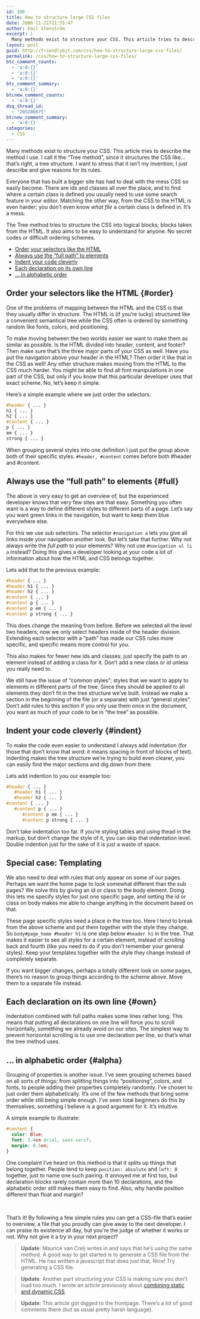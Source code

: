 ```yaml
---
id: 106
title: How to structure large CSS files
date: 2006-11-21T21:55:47
author: Emil Stenström
excerpt: |
  Many methods exist to structure your CSS. This article tries to describe the method I use. I call it the "Tree method", since it structures the CSS like... that's right, a tree structure.
layout: post
guid: http://friendlybit.com/css/how-to-structure-large-css-files/
permalink: /css/how-to-structure-large-css-files/
btc_comment_counts:
  - 'a:0:{}'
  - 'a:0:{}'
  - 'a:0:{}'
btc_comment_summary:
  - 'a:0:{}'
btcnew_comment_counts:
  - 'a:0:{}'
dsq_thread_id:
  - "205286675"
btcnew_comment_summary:
  - 'a:0:{}'
categories:
  - CSS
---
```

Many methods exist to structure your CSS. This article tries to describe the method I use. I call it the &#8220;Tree method&#8221;, since it structures the CSS like&#8230; that&#8217;s right, a tree structure. I want to stress that it isn’t my invention; I just describe and give reasons for its rules.

Everyone that has built a bigger site has had to deal with the mess CSS so easily become. There are ids and classes all over the place, and to find where a certain class is defined you usually need to use some search feature in your editor. Matching the other way, from the CSS to the HTML is even harder; you don&#8217;t even know _what file_ a certain class is defined in. It’s a mess.

The Tree method tries to structure the CSS into logical blocks; blocks taken from the HTML. It also aims to be easy to understand for anyone. No secret codes or difficult ordering schemes.

  * [Order your selectors like the HTML](#order)
  * [Always use the &#8220;full path&#8221; to elements](#full)
  * [Indent your code cleverly](#indent)
  * [Each declaration on its own line](#own)
  * [&#8230; in alphabetic order](#alpha)

## Order your selectors like the HTML {#order}

One of the problems of mapping between the HTML and the CSS is that they usually differ in structure. The HTML is (if you’re lucky) structured like a convenient semantical tree while the CSS often is ordered by something random like fonts, colors, and positioning.

To make moving between the two worlds easier we want to make them as similar as possible. Is the HTML divided into header, content, and footer? Then make sure that&#8217;s the three major parts of your CSS as well. Have you put the navigation above your header in the HTML? Then order it like that in the CSS as well! Any other structure makes moving from the HTML to the CSS much harder. You might be able to find all font manipulations in one part of the CSS, but only if you know that this particular developer uses that exact scheme. No, let’s keep it simple.

Here&#8217;s a simple example where we just order the selectors:

```css
#header { ... }
h1 { ... }
h2 { ... }
#content { ... }
p { ... }
em { ... }
strong { ... }
```

When grouping several styles into one definition I just put the group above both of their specific styles. `#header, #content` comes before both #header and #content.

## Always use the &#8220;full path&#8221; to elements {#full}

The above is very easy to get an overview of, but the experienced developer knows that very few sites are that easy. Something you often want is a way to define different styles to different parts of a page. Let’s say you want green links in the navigation, but want to keep them blue everywhere else.

For this we use sub selectors. The selector `#navigation a` lets you give all links inside your navigation another look. But let’s take that further. Why not always write the _full path_ to your elements? Why not use `#navigation ul li a` instead? Doing this gives a developer looking at your code a lot of information about how the HTML and CSS belongs together.

Lets add that to the previous example:

```css
#header { ... }
#header h1 { ... }
#header h2 { ... }
#content { ... }
#content p { ... }
#content p em { ... }
#content p strong { ... }
```

This does change the meaning from before. Before we selected all the level two headers; now we only select headers inside of the header division. Extending each selector with a &#8220;path&#8221; has made our CSS rules more specific, and specific means more control for you.

This also makes for fewer new ids and classes; just specify the path to an element instead of adding a class for it. Don&#8217;t add a new class or id unless you really need to.

We still have the issue of &#8220;common styles&#8221;; styles that we want to apply to elements in different parts of the tree. Since they should be applied to all elements they don’t fit in the tree structure we&#8217;ve built. Instead we make a section in the beginning of the file (or a separate) with just &#8220;general styles&#8221;. Don&#8217;t add rules to this section if you only use them once in the document, you want as much of your code to be in &#8220;the tree&#8221; as possible.

## Indent your code cleverly {#indent}

To make the code even easier to understand I always add indentation (for those that don&#8217;t know that word: it means spacing in front of blocks of text). Indenting makes the tree structure we&#8217;re trying to build even clearer, you can easily find the major sections and dig down from there.

Lets add indention to you our example too:

```css
#header { ... }
   #header h1 { ... }
   #header h2 { ... }
#content { ... }
   #content p { ... }
      #content p em { ... }
      #content p strong { ... }
```

Don&#8217;t take indentation too far. If you&#8217;re styling tables and using thead in the markup, but don&#8217;t change the style of it, you can skip that indentation level. Double indention just for the sake of it is just a waste of space.

## Special case: Templating

We also need to deal with rules that only appear on some of our pages. Perhaps we want the home page to look somewhat different than the sub pages? We solve this by giving an id or class to the body element. Doing this lets me specify styles for just one specific page, and setting the id or class on body makes me able to change anything in the document based on that.

These page specific styles need a place in the tree too. Here I tend to break from the above scheme and put them together with the style they change. So `body#page_home #header h1` is one step below `#header h1` in the tree. That makes it easier to see all styles for a certain element, instead of scrolling back and fourth (like you need to do if you don&#8217;t remember your general styles). Keep your templates together with the style they change instead of completely separate.

If you want bigger changes, perhaps a totally different look on some pages, there&#8217;s no reason to group things according to the scheme above. Move them to a separate file instead.

## Each declaration on its own line {#own}

Indentation combined with full paths makes some lines rather long. This means that putting all declarations on one line will force you to scroll horizontally, something we already avoid on our sites. The simplest way to prevent horizontal scrolling is to use one declaration per line, so that&#8217;s what the tree method uses.

## &#8230; in alphabetic order {#alpha}

Grouping of properties is another issue. I&#8217;ve seen grouping schemes based on all sorts of things; from splitting things into &#8220;positioning&#8221;, colors, and fonts, to people adding their properties completely randomly. I&#8217;ve chosen to just order them alphabetically. It&#8217;s one of the few methods that bring some order while still being simple enough. I&#8217;ve seen total beginners do this by themselves; something I believe is a good argument for it. It&#8217;s intuitive.

A simple example to illustrate:

```css
#content {
  color: Blue;
  font: 3.4em Arial, sans-serif;
  margin: 0.5em;
}
```

One complaint I&#8217;ve heard on this method is that it splits up things that belong together. People tend to keep `position: absolute` and `left: 0` together, just to name one such pairing. It annoyed me at first too, but declaration blocks rarely contain more than 10 declarations, and the alphabetic order still makes them easy to find. Also, why handle position different than float and margin?

&nbsp;

That&#8217;s it! By following a few simple rules you can get a CSS-file that&#8217;s easier to overview, a file that you proudly can give away to the next developer. I can praise its existence all day, but you&#8217;re the judge of whether it works or not. Why not give it a try in your next project?

> **Update**: Maurice van Creij writes in and says that he&#8217;s using the same method. A good way to get started is to generate a CSS file from the HTML. He has written a javascript that does just that. Nice! Try generating a CSS file.

> **Update**: Another part structuring your CSS is making sure you don&#8217;t load too much. I wrote an article previously about [combining static and dynamic CSS](http://friendlybit.com/css/static-and-dynamic-css-combined/).

> **Update**: This article got digged to the frontpage. There&#8217;s a lot of good comments there (but as usual pretty harsh language).
